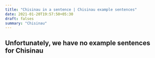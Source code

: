 ```yaml
---
title: "Chisinau in a sentence | Chisinau example sentences"
date: 2021-01-20T19:57:50+05:30
draft: falses
summary: "Chisinau"
---
```

## Unfortunately, we have no example sentences for Chisinau                 
